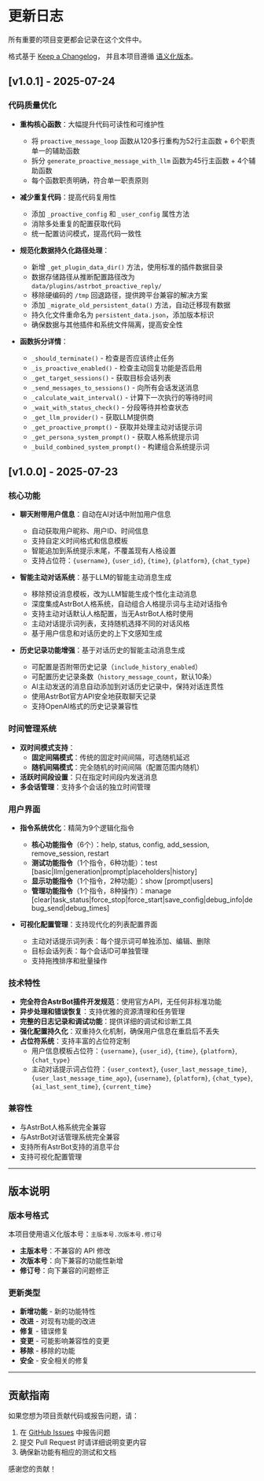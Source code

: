 # 更新日志

所有重要的项目变更都会记录在这个文件中。

格式基于 [Keep a Changelog](https://keepachangelog.com/zh-CN/1.0.0/)，
并且本项目遵循 [语义化版本](https://semver.org/lang/zh-CN/)。

## [v1.0.1] - 2025-07-24

### 代码质量优化
- **重构核心函数**：大幅提升代码可读性和可维护性
  - 将 `proactive_message_loop` 函数从120多行重构为52行主函数 + 6个职责单一的辅助函数
  - 拆分 `generate_proactive_message_with_llm` 函数为45行主函数 + 4个辅助函数
  - 每个函数职责明确，符合单一职责原则

- **减少重复代码**：提高代码复用性
  - 添加 `_proactive_config` 和 `_user_config` 属性方法
  - 消除多处重复的配置获取代码
  - 统一配置访问模式，提高代码一致性

- **规范化数据持久化路径处理**：
  - 新增 `_get_plugin_data_dir()` 方法，使用标准的插件数据目录
  - 数据存储路径从推断配置路径改为 `data/plugins/astrbot_proactive_reply/`
  - 移除硬编码的 `/tmp` 回退路径，提供跨平台兼容的解决方案
  - 添加 `_migrate_old_persistent_data()` 方法，自动迁移现有数据
  - 持久化文件重命名为 `persistent_data.json`，添加版本标识
  - 确保数据与其他插件和系统文件隔离，提高安全性

- **函数拆分详情**：
  - `_should_terminate()` - 检查是否应该终止任务
  - `_is_proactive_enabled()` - 检查主动回复功能是否启用
  - `_get_target_sessions()` - 获取目标会话列表
  - `_send_messages_to_sessions()` - 向所有会话发送消息
  - `_calculate_wait_interval()` - 计算下一次执行的等待时间
  - `_wait_with_status_check()` - 分段等待并检查状态
  - `_get_llm_provider()` - 获取LLM提供商
  - `_get_proactive_prompt()` - 获取并处理主动对话提示词
  - `_get_persona_system_prompt()` - 获取人格系统提示词
  - `_build_combined_system_prompt()` - 构建组合系统提示词

## [v1.0.0] - 2025-07-23

### 核心功能
- **聊天附带用户信息**：自动在AI对话中附加用户信息
  - 自动获取用户昵称、用户ID、时间信息
  - 支持自定义时间格式和信息模板
  - 智能追加到系统提示末尾，不覆盖现有人格设置
  - 支持占位符：`{username}`, `{user_id}`, `{time}`, `{platform}`, `{chat_type}`

- **智能主动对话系统**：基于LLM的智能主动消息生成
  - 移除预设消息模板，改为LLM智能生成个性化主动消息
  - 深度集成AstrBot人格系统，自动组合人格提示词与主动对话指令
  - 支持主动对话默认人格配置，当无AstrBot人格时使用
  - 主动对话提示词列表，支持随机选择不同的对话风格
  - 基于用户信息和对话历史的上下文感知生成

- **历史记录功能增强**：基于对话历史的智能主动消息生成
  - 可配置是否附带历史记录（`include_history_enabled`）
  - 可配置历史记录条数（`history_message_count`，默认10条）
  - AI主动发送的消息自动添加到对话历史记录中，保持对话连贯性
  - 使用AstrBot官方API安全地获取聊天记录
  - 支持OpenAI格式的历史记录兼容性

### 时间管理系统
- **双时间模式支持**：
  - **固定间隔模式**：传统的固定时间间隔，可选随机延迟
  - **随机间隔模式**：完全随机的时间间隔（配置范围内随机）
- **活跃时间段设置**：只在指定时间段内发送消息
- **多会话管理**：支持多个会话的独立时间管理

### 用户界面
- **指令系统优化**：精简为9个逻辑化指令
  - **核心功能指令**（6个）：help, status, config, add_session, remove_session, restart
  - **测试功能指令**（1个指令，6种功能）：test [basic|llm|generation|prompt|placeholders|history]
  - **显示功能指令**（1个指令，2种功能）：show [prompt|users]
  - **管理功能指令**（1个指令，8种操作）：manage [clear|task_status|force_stop|force_start|save_config|debug_info|debug_send|debug_times]

- **可视化配置管理**：支持现代化的列表配置界面
  - 主动对话提示词列表：每个提示词可单独添加、编辑、删除
  - 目标会话列表：每个会话ID可单独管理
  - 支持拖拽排序和批量操作

### 技术特性
- **完全符合AstrBot插件开发规范**：使用官方API，无任何非标准功能
- **异步处理和错误恢复**：支持优雅的资源清理和任务管理
- **完整的日志记录和调试功能**：提供详细的调试和诊断工具
- **强化配置持久化**：双重持久化机制，确保用户信息在重启后不丢失
- **占位符系统**：支持丰富的占位符定制
  - 用户信息模板占位符：`{username}`, `{user_id}`, `{time}`, `{platform}`, `{chat_type}`
  - 主动对话提示词占位符：`{user_context}`, `{user_last_message_time}`, `{user_last_message_time_ago}`, `{username}`, `{platform}`, `{chat_type}`, `{ai_last_sent_time}`, `{current_time}`

### 兼容性
- 与AstrBot人格系统完全兼容
- 与AstrBot对话管理系统完全兼容
- 支持所有AstrBot支持的消息平台
- 支持可视化配置管理

---

## 版本说明

### 版本号格式
本项目使用语义化版本号：`主版本号.次版本号.修订号`

- **主版本号**：不兼容的 API 修改
- **次版本号**：向下兼容的功能性新增
- **修订号**：向下兼容的问题修正

### 更新类型
- **新增功能** - 新的功能特性
- **改进** - 对现有功能的改进
- **修复** - 错误修复
- **变更** - 可能影响兼容性的变更
- **移除** - 移除的功能
- **安全** - 安全相关的修复

---

## 贡献指南

如果您想为项目贡献代码或报告问题，请：

1. 在 [GitHub Issues](https://github.com/AstraSolis/astrbot_proactive_reply/issues) 中报告问题
2. 提交 Pull Request 时请详细说明变更内容
3. 确保新功能有相应的测试和文档

感谢您的贡献！
